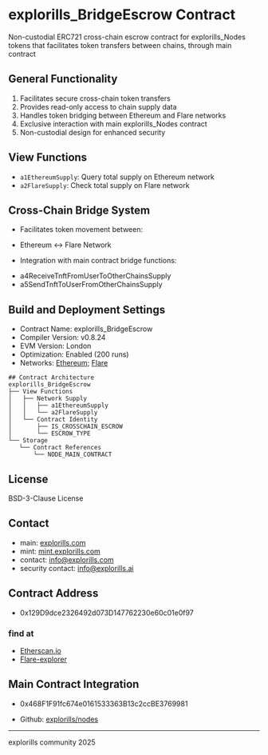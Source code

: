 # explorills_BridgeEscrow Contract
Non-custodial ERC721 cross-chain escrow contract for explorills_Nodes tokens that facilitates token transfers between chains, through main contract

## General Functionality
1. Facilitates secure cross-chain token transfers
2. Provides read-only access to chain supply data
3. Handles token bridging between Ethereum and Flare networks
4. Exclusive interaction with main explorills_Nodes contract
5. Non-custodial design for enhanced security

## View Functions
* `a1EthereumSupply`: Query total supply on Ethereum network
* `a2FlareSupply`: Check total supply on Flare network

## Cross-Chain Bridge System
* Facilitates token movement between:
 - Ethereum ↔ Flare Network
* Integration with main contract bridge functions:
 - a4ReceiveTnftFromUserToOtherChainsSupply
 - a5SendTnftToUserFromOtherChainsSupply

## Build and Deployment Settings
* Contract Name: explorills_BridgeEscrow
* Compiler Version: v0.8.24
* EVM Version: London
* Optimization: Enabled (200 runs)
* Networks: [Ethereum](https://ethereum.org/en/); [Flare](https://flare.network/)
```
## Contract Architecture
explorills_BridgeEscrow
├── View Functions
│   ├── Network Supply
│   │   ├── a1EthereumSupply
│   │   └── a2FlareSupply
│   └── Contract Identity
│       ├── IS_CROSSCHAIN_ESCROW
│       └── ESCROW_TYPE
└── Storage
   └── Contract References
       └── NODE_MAIN_CONTRACT
```
## License
BSD-3-Clause License

## Contact
- main: [explorills.com](https://explorills.com)
- mint: [mint.explorills.com](https://mint.explorills.com)
- contact: info@explorills.com
- security contact: info@explorills.ai

## Contract Address
- 0x129D9dce2326492d073D147762230e60c01e0f97

### find at
- [Etherscan.io](https://etherscan.io/address/0x129D9dce2326492d073D147762230e60c01e0f97#code)
- [Flare-explorer](https://flare-explorer.flare.network/address/0x129D9dce2326492d073D147762230e60c01e0f97?tab=contract)

## Main Contract Integration
- 0x468F1F91fc674e0161533363B13c2ccBE3769981
* Github: [explorills/nodes](https://github.com/explorills/nodes)

---
explorills community 2025
